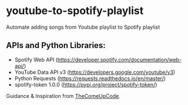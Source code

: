 # youtube-to-spotify-playlist
Automate adding songs from Youtube playlist to Spotify playlist

## APIs and Python Libraries:
- Spotify Web API (https://developer.spotify.com/documentation/web-api/)
- YouTube Data API v3 (https://developers.google.com/youtube/v3)
- Python Requests (https://requests.readthedocs.io/en/master/)
- spotify-token 1.0.0 (https://pypi.org/project/spotify-token/)

Guidance & Inspiration from [TheComeUpCode](https://github.com/TheComeUpCode/SpotifyGeneratePlaylist).
